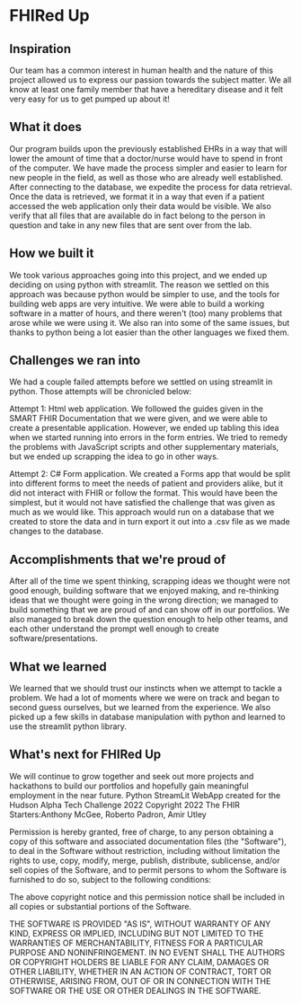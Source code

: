 # FHIRed Up

## Inspiration

Our team has a common interest in human health and the nature of this project allowed us to express our passion towards the subject matter. We all know at least one family member that have a hereditary disease and it felt very easy for us to get pumped up about it! 

## What it does

Our program builds upon the previously established EHRs in a way that will lower the amount of time that a doctor/nurse would have to spend in front of the computer. We have made the process simpler and easier to learn for new people in the field, as well as those who are already well established. After connecting to the database, we expedite the process for data retrieval. Once the data is retrieved, we format it in a way that even if a patient accessed the web application only their data would be visible. We also verify that all files that are available do in fact belong to the person in question and take in any new files that are sent over from the lab.

## How we built it

We took various approaches going into this project, and we ended up deciding on using python with streamlit. The reason we settled on this approach was because python would be simpler to use, and the tools for building web apps are very intuitive. We were able to build a working software in a matter of hours, and there weren't (too) many problems that arose while we were using it. We also ran into some of the same issues, but thanks to python being a lot easier than the other languages we fixed them. 

## Challenges we ran into

We had a couple failed attempts before we settled on using streamlit in python. Those attempts will be chronicled below:

Attempt 1: Html web application. We followed the guides given in the SMART FHIR Documentation that we were given, and we were able to create a presentable application. However, we ended up tabling this idea when we started running into errors in the form entries. We tried to remedy the problems with JavaScript scripts and other supplementary materials, but we ended up scrapping the idea to go in other ways.

Attempt 2: C# Form application. We created a Forms app that would be split into different forms to meet the needs of patient and providers alike, but it did not interact with FHIR or follow the format. This would have been the simplest, but it would not have satisfied the challenge that was given as much as we would like. This approach would run on a database that we created to store the data and in turn export it out into a .csv file as we made changes to the database.

## Accomplishments that we're proud of

After all of the time we spent thinking, scrapping ideas we thought were not good enough, building software that we enjoyed making, and re-thinking ideas that we thought were going in the wrong direction; we managed to build something that we are proud of and can show off in our portfolios. We also managed to break down the question enough to help other teams, and each other understand the prompt well enough to create software/presentations. 

## What we learned

We learned that we should trust our instincts when we attempt to tackle a problem. We had a lot of moments where we were on track and began to second guess ourselves, but we learned from the experience. We also picked up a few skills in database manipulation with python and learned to use the streamlit  python library.

## What's next for FHIRed Up

We will continue to grow together and seek out more projects and hackathons to build our portfolios and hopefully gain meaningful employment in the near future. 
Python StreamLit WebApp created for the Hudson Alpha Tech Challenge 2022
Copyright 2022 The FHIR Starters:Anthony McGee, Roberto Padron, Amir Utley

Permission is hereby granted, free of charge, to any person obtaining a copy of this software and associated documentation files (the "Software"), to deal in the Software without restriction, including without limitation the rights to use, copy, modify, merge, publish, distribute, sublicense, and/or sell copies of the Software, and to permit persons to whom the Software is furnished to do so, subject to the following conditions:

The above copyright notice and this permission notice shall be included in all copies or substantial portions of the Software.

THE SOFTWARE IS PROVIDED "AS IS", WITHOUT WARRANTY OF ANY KIND, EXPRESS OR IMPLIED, INCLUDING BUT NOT LIMITED TO THE WARRANTIES OF MERCHANTABILITY, FITNESS FOR A PARTICULAR PURPOSE AND NONINFRINGEMENT. IN NO EVENT SHALL THE AUTHORS OR COPYRIGHT HOLDERS BE LIABLE FOR ANY CLAIM, DAMAGES OR OTHER LIABILITY, WHETHER IN AN ACTION OF CONTRACT, TORT OR OTHERWISE, ARISING FROM, OUT OF OR IN CONNECTION WITH THE SOFTWARE OR THE USE OR OTHER DEALINGS IN THE SOFTWARE.

